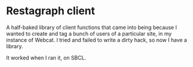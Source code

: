 # Restagraph client

A half-baked library of client functions that came into being because I wanted to create and tag a bunch of users of a particular site, in my instance of Webcat.
I tried and failed to write a dirty hack, so now I have a library.

It worked when I ran it, on SBCL.
